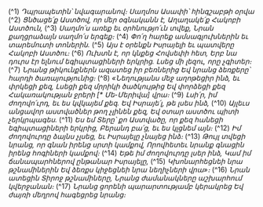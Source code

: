 
(^1) _Դպրապետին՝ նվագարանով։ Սաղմոս Ասափի՝ հինգշաբթի օրվա_
(^2) _Ցնծացե՛ք Աստծով, որ մեր օգնականն է,
Աղաղակե՛ք Հակոբի Աստծուն,_
(^3) _Սաղմո՛ս առեք եւ օրհնությո՛ւն տվեք,
Նրան քաղցրաձայն սաղմո՛ս երգեք։_
(^4) _Փո՛ղ հարեք ամսագլուխներին եւ տարեմուտի տոներին._
(^5) _Այս է օրենքն Իսրայելի եւ պատվերը Հակոբի Աստծու։_
(^6) _Ուխտն է, որ կնքեց Հովսեփի հետ,
Երբ նա դուրս էր ելնում եգիպտացիների երկրից.
Լսեց մի լեզու, որը չգիտեր։_
(^7) _Նրանց թիկունքներն ազատեց իր բեռներից
Եվ նրանց ձեռքերը՝ հարդի ծառայությունից։_
(^8) _«Նեղությանս մեջ աղոթեցիր ինձ, եւ փրկեցի քեզ,
Լսեցի քեզ մրրիկի ծածկույթից
Եվ փորձեցի քեզ Հակառակության ջրերի [* Մե-Մերիվա] վրա։_
(^9) _Լսի՛ր, իմ ժողովո՛ւրդ, եւ ես կվկայեմ քեզ.
Եվ Իսրայե՛լ, թե լսես ինձ,_
(^10) _Այլեւս անցավոր աստվածներ թող չլինեն քեզ,
Եվ օտար աստծու պիտի չերկրպագես._
(^11) _Ես եմ Տերը՝ քո Աստվածը, որ քեզ հանեցի եգիպտացիների երկրից,
Բերանդ բա՛ց, եւ ես կլցնեմ այն։_
(^12) _Իմ ժողովուրդը ձայնս չլսեց, եւ Իսրայելը չնայեց ինձ։_
(^13) _Թույլ տվեցի նրանց, որ գնան իրենց սրտի կամքով,
Որովհետեւ նրանք գնացին իրենց հոգիների կամքով։_
(^14) _Եթե իմ ժողովուրդը լսեր ինձ,
Կամ իմ ճանապարհներով ընթանար Իսրայելը,_
(^15) _Կխոնարհեցնեի նրա թշնամիներին
Եվ ձեռքս կիջեցնեի նրա նեղիչների վրա»։_
(^16) _Նրան ատեցին Տիրոջ թշնամիները,
Նրանց ժամանակները աշխարհում կվերջանան։_
(^17) _Նրանց ցորենի պարարտությամբ կերակրեց
Եվ ժայռի մեղրով հագեցրեց նրանց։_

